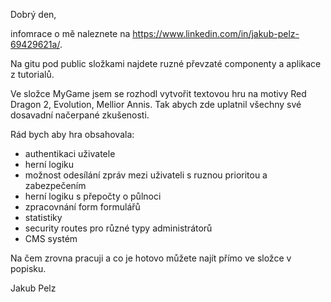 Dobrý den,

infomrace o mě naleznete na https://www.linkedin.com/in/jakub-pelz-69429621a/.

Na gitu pod public složkami najdete ruzné převzaté componenty a aplikace z tutorialů.

Ve složce MyGame jsem se rozhodl vytvořit textovou hru na motivy Red Dragon 2, Evolution, Mellior Annis.
Tak abych zde uplatnil všechny své dosavadní načerpané zkušenosti.

Rád bych aby hra obsahovala:

  - authentikaci uživatele
  - herní logiku
  - možnost odesílání zpráv mezi uživateli s ruznou prioritou a zabezpečením
  - herní logiku s přepočty o půlnoci
  - zpracovnání form formulářů
  - statistiky
  - security routes pro různé typy administrátorů
  - CMS systém

Na čem zrovna pracuji a co je hotovo můžete najít přímo ve složce v popisku.

Jakub Pelz
